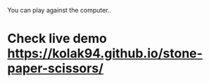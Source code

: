 You can play against the computer..
# Check live demo https://kolak94.github.io/stone-paper-scissors/
